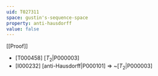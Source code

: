 ```yaml
---
uid: T027311
space: gustin's-sequence-space
property: anti-hausdorff
value: false
---
```

[[Proof]]

* [T000458] [$T_2$|P000003]
* [I000232] [anti-Hausdorff|P000101] => ~[$T_2$|P000003]

